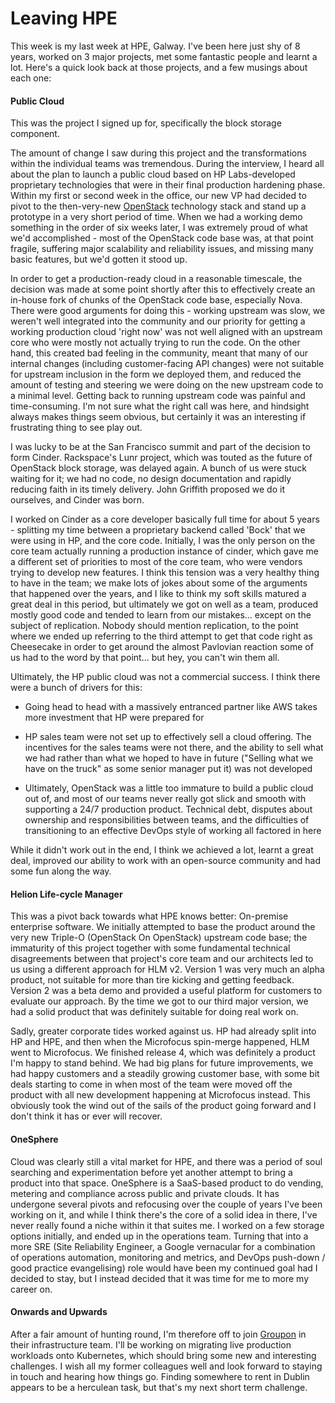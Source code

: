 Leaving HPE
===========

This week is my last week at HPE, Galway. I've been here just shy of
8 years, worked on 3 major projects, met some fantastic people and learnt
a lot. Here's a quick look back at those projects, and a few musings about
each one:

#### Public Cloud

This was the project I signed up for, specifically the block storage
component.

The amount of change I saw during this project and the transformations
within the individual teams was tremendous. During the interview, I heard
all about the plan to launch a public cloud based on HP Labs-developed
proprietary technologies that were in their final production hardening
phase. Within my first or second week in the office, our new VP had
decided to pivot to the then-very-new [OpenStack](www.openstack.org)
technology stack and stand up a prototype in a very short period of
time. When we had a working demo something in the order of six weeks
later, I was extremely proud of what we'd accomplished - most of the
OpenStack code base was, at that point fragile, suffering major
scalability and reliability issues, and missing many basic features, but
we'd gotten it stood up.

In order to get a production-ready cloud in a reasonable timescale, the
decision was made at some point shortly after this to effectively create
an in-house fork of chunks of the OpenStack code base, especially Nova.
There were good arguments for doing this - working upstream was slow, we
weren't well integrated into the community and our priority for getting
a working production cloud 'right now' was not well aligned with an
upstream core who were mostly not actually trying to run the code. On the
other hand, this created bad feeling in the community, meant that many of
our internal changes (including customer-facing API changes) were not
suitable for upstream inclusion in the form we deployed them, and reduced
the amount of testing and steering we were doing on the new upstream code
to a minimal level. Getting back to running upstream code was painful and
time-consuming. I'm not sure what the right call was here, and hindsight
always makes things seem obvious, but certainly it was an interesting if
frustrating thing to see play out.

I was lucky to be at the San Francisco summit and part of the decision to
form Cinder. Rackspace's Lunr project, which was touted as the future of
OpenStack block storage, was delayed again. A bunch of us were stuck
waiting for it; we had no code, no design documentation and rapidly
reducing faith in its timely delivery. John Griffith proposed we do it
ourselves, and Cinder was born.

I worked on Cinder as a core developer basically full time for about
5 years - splitting my time between a proprietary backend called 'Bock'
that we were using in HP, and the core code. Initially, I was the only
person on the core team actually running a production instance of cinder,
which gave me a different set of priorities to most of the core team, who
were vendors trying to develop new features. I think this tension was
a very healthy thing to have in the team; we make lots of jokes about some
of the arguments that happened over the years, and I like to think my soft
skills matured a great deal in this period, but ultimately we got on well
as a team, produced mostly good code and tended to learn from our
mistakes... except on the subject of replication. Nobody should mention
replication, to the point where we ended up referring to the third attempt
to get that code right as Cheesecake in order to get around the almost
Pavlovian reaction some of us had to the word by that point... but hey,
you can't win them all.

Ultimately, the HP public cloud was not a commercial success. I think
there were a bunch of drivers for this:

 * Going head to head with a massively entranced partner like AWS takes
   more investment that HP were prepared for

 * HP sales team were not set up to effectively sell a cloud offering. The
   incentives for the sales teams were not there, and the ability to sell
   what we had rather than what we hoped to have in future ("Selling what
   we have on the truck" as some senior manager put it) was not developed

 * Ultimately, OpenStack was a little too immature to build a public cloud
   out of, and most of our teams never really got slick and smooth with
   supporting a 24/7 production product. Technical debt, disputes about
   ownership and responsibilities between teams, and the difficulties of
   transitioning to an effective DevOps style of working all factored in
   here

While it didn't work out in the end, I think we achieved a lot, learnt
a great deal, improved our ability to work with an open-source community
and had some fun along the way.

#### Helion Life-cycle Manager

This was a pivot back towards what HPE knows better: On-premise enterprise
software. We initially attempted to base the product around the very new
Triple-O (OpenStack On OpenStack) upstream code base; the immaturity of
this project together with some fundamental technical disagreements
between that project's core team and our architects led to us using
a different approach for HLM v2. Version 1 was very much an alpha product,
not suitable for more than tire kicking and getting feedback. Version
2 was a beta demo and provided a useful platform for customers to evaluate
our approach. By the time we got to our third major version, we had
a solid product that was definitely suitable for doing real work on.

Sadly, greater corporate tides worked against us. HP had already split
into HP and HPE, and then when the Microfocus spin-merge happened, HLM
went to Microfocus. We finished release 4, which was definitely a product
I'm happy to stand behind. We had big plans for future improvements, we
had happy customers and a steadily growing customer base, with some bit
deals starting to come in when most of the team were moved off the product
with all new development happening at Microfocus instead. This obviously
took the wind out of the sails of the product going forward and I don't
think it has or ever will recover.

#### OneSphere

Cloud was clearly still a vital market for HPE, and there was a period of
soul searching and experimentation before yet another attempt to bring
a product into that space. OneSphere is a SaaS-based product to do
vending, metering and compliance across public and private clouds. It has
undergone several pivots and refocusing over the couple of years I've been
working on it, and while I think there's the core of a solid idea in
there, I've never really found a niche within it that suites me. I worked
on a few storage options initially, and ended up in the operations team.
Turning that into a more SRE (Site Reliability Engineer, a Google
vernacular for a combination of operations automation, monitoring and
metrics, and DevOps push-down / good practice evangelising) role would
have been my continued goal had I decided to stay, but I instead decided
that it was time for me to more my career on.

#### Onwards and Upwards

After a fair amount of hunting round, I'm therefore off to join
[Groupon](https://www.groupon.ie/) in their infrastructure team. I'll be
working on migrating live production workloads onto Kubernetes, which
should bring some new and interesting challenges. I wish all my former
colleagues well and look forward to staying in touch and hearing how
things go. Finding somewhere to rent in Dublin appears to be a herculean
task, but that's my next short term challenge.
